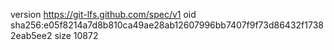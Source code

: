 version https://git-lfs.github.com/spec/v1
oid sha256:e05f8214a7d8b810ca49ae28ab12607996bb7407f9f73d86432f17382eab5ee2
size 10872
